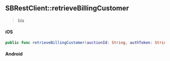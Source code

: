 ## SBRestClient::retrieveBillingCustomer

> bla

<!-- tabs:start -->

#### **iOS**

```swift
public func retrieveBillingCustomer(auctionId: String, authToken: String, fiscalCountry: String, fiscalInformation: String, birthDate: Date) -> SBPromise<SBBillingCustomer>
```

#### **Android**

```kotlin
```

<!-- tabs:end -->